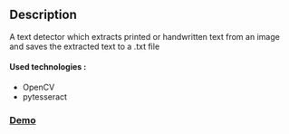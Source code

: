 ## Description

A text detector which extracts printed or handwritten text from an image and saves the extracted text to a .txt file
#### Used technologies :
- OpenCV
- pytesseract


### <p><a href="https://youtu.be/TFRE-8isSBE" rel="nofollow">Demo</a></p>
